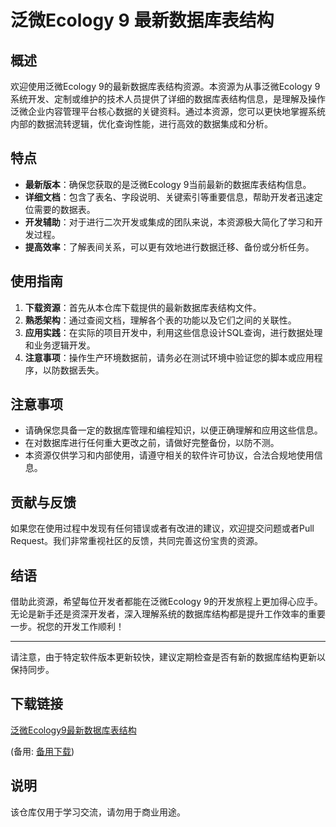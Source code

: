 # 泛微Ecology 9 最新数据库表结构

## 概述

欢迎使用泛微Ecology 9的最新数据库表结构资源。本资源为从事泛微Ecology 9系统开发、定制或维护的技术人员提供了详细的数据库表结构信息，是理解及操作泛微企业内容管理平台核心数据的关键资料。通过本资源，您可以更快地掌握系统内部的数据流转逻辑，优化查询性能，进行高效的数据集成和分析。

## 特点

- **最新版本**：确保您获取的是泛微Ecology 9当前最新的数据库表结构信息。
- **详细文档**：包含了表名、字段说明、关键索引等重要信息，帮助开发者迅速定位需要的数据表。
- **开发辅助**：对于进行二次开发或集成的团队来说，本资源极大简化了学习和开发过程。
- **提高效率**：了解表间关系，可以更有效地进行数据迁移、备份或分析任务。

## 使用指南

1. **下载资源**：首先从本仓库下载提供的最新数据库表结构文件。
2. **熟悉架构**：通过查阅文档，理解各个表的功能以及它们之间的关联性。
3. **应用实践**：在实际的项目开发中，利用这些信息设计SQL查询，进行数据处理和业务逻辑开发。
4. **注意事项**：操作生产环境数据前，请务必在测试环境中验证您的脚本或应用程序，以防数据丢失。

## 注意事项

- 请确保您具备一定的数据库管理和编程知识，以便正确理解和应用这些信息。
- 在对数据库进行任何重大更改之前，请做好完整备份，以防不测。
- 本资源仅供学习和内部使用，请遵守相关的软件许可协议，合法合规地使用信息。

## 贡献与反馈

如果您在使用过程中发现有任何错误或者有改进的建议，欢迎提交问题或者Pull Request。我们非常重视社区的反馈，共同完善这份宝贵的资源。

## 结语

借助此资源，希望每位开发者都能在泛微Ecology 9的开发旅程上更加得心应手。无论是新手还是资深开发者，深入理解系统的数据库结构都是提升工作效率的重要一步。祝您的开发工作顺利！

---

请注意，由于特定软件版本更新较快，建议定期检查是否有新的数据库结构更新以保持同步。

## 下载链接
[泛微Ecology9最新数据库表结构](https://pan.quark.cn/s/86b75d0cbbbf) 

(备用: [备用下载](https://pan.baidu.com/s/1ciclbV3I8CkqjmqzrBjUXg?pwd=1234))

## 说明

该仓库仅用于学习交流，请勿用于商业用途。
